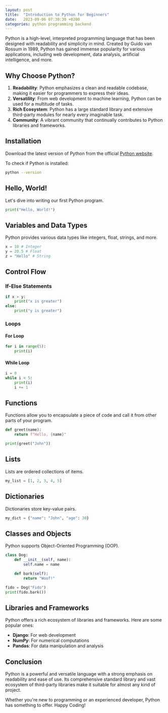 ```yaml
---
layout: post
title:  "Introduction to Python for Beginners"
date:   2023-09-06 07:30:30 +0200
categories: python programming backend
---
```


Python is a high-level, interpreted programming language that has been designed with readability and simplicity in mind. Created by Guido van Rossum in 1989, Python has gained immense popularity for various applications, including web development, data analysis, artificial intelligence, and more.

## Why Choose Python?

1. **Readability**: Python emphasizes a clean and readable codebase, making it easier for programmers to express their ideas.
2. **Versatility**: From web development to machine learning, Python can be used for a multitude of tasks.
3. **Rich Ecosystem**: Python has a large standard library and extensive third-party modules for nearly every imaginable task.
4. **Community**: A vibrant community that continually contributes to Python libraries and frameworks.

## Installation

Download the latest version of Python from the official [Python website](https://www.python.org/downloads/).

To check if Python is installed:

```bash
python --version
```

## Hello, World!

Let's dive into writing our first Python program.

```python
print("Hello, World!")
```

## Variables and Data Types

Python provides various data types like integers, float, strings, and more.

```python
x = 10 # Integer
y = 20.5 # Float
z = "Hello" # String
```

## Control Flow

### If-Else Statements

```python
if x > y:
    print("x is greater")
else:
    print("y is greater")
```

### Loops

#### For Loop

```python
for i in range(5):
    print(i)
```

#### While Loop

```python
i = 0
while i < 5:
    print(i)
    i += 1
```

## Functions

Functions allow you to encapsulate a piece of code and call it from other parts of your program.

```python
def greet(name):
    return f"Hello, {name}"

print(greet("John"))
```

## Lists

Lists are ordered collections of items.

```python
my_list = [1, 2, 3, 4, 5]
```

## Dictionaries

Dictionaries store key-value pairs.

```python
my_dict = {"name": "John", "age": 30}
```

## Classes and Objects

Python supports Object-Oriented Programming (OOP).

```python
class Dog:
    def __init__(self, name):
        self.name = name

    def bark(self):
        return "Woof!"

fido = Dog("Fido")
print(fido.bark())
```

## Libraries and Frameworks

Python offers a rich ecosystem of libraries and frameworks. Here are some popular ones:

- **Django**: For web development
- **NumPy**: For numerical computations
- **Pandas**: For data manipulation and analysis

## Conclusion

Python is a powerful and versatile language with a strong emphasis on readability and ease of use. Its comprehensive standard library and vast ecosystem of third-party libraries make it suitable for almost any kind of project.

Whether you're new to programming or an experienced developer, Python has something to offer. Happy Coding!

<!-- Google tag (gtag.js) -->
<script async src="https://www.googletagmanager.com/gtag/js?id=G-LP19XK152R"></script>
<script>
  window.dataLayer = window.dataLayer || [];
  function gtag(){dataLayer.push(arguments);}
  gtag('js', new Date());
  gtag('config', 'G-LP19XK152R');
</script>
